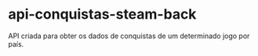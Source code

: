 # api-conquistas-steam-back
API criada para obter os dados de conquistas de um determinado jogo por país.

